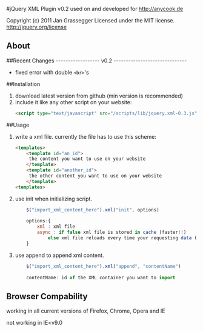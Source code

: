 #jQuery XML Plugin v0.2
used on and developed for http://anycook.de

Copyright (c) 2011 Jan Grassegger
Licensed under the MIT license.
http://jquery.org/license

## About

 
##Recent Changes
------------------ v0.2 ------------------------------
 - fixed error with double ```<br>```'s
 
 
##Installation
1. download latest version from github (min version is recommended)
2. include it like any other script on your website:
	```html
	<script type="text/javascript" src="/scripts/lib/jquery.xml-0.3.js"></script>
	```

##Usage
1. write a xml file. currently the file has to use this scheme:
	
	```html
	<templates>
		<template id="an_id">
		 the content you want to use on your website
		</template>
		<template id="another_id">
		 the other content you want to use on your website
		</template>
	<templates>
	```
	
2. use init when initializing script. 
	```javascript
		$("import_xml_content_here").xml("init", options)
		
		options:{
			xml : xml file
			async : if false xml file is stored in cache (faster!!) 
				else xml file reloads every time your requesting data (dynamically)
		}
	```
3. use append to append xml content.
	```javascript
		$("import_xml_content_here").xml("append", "contentName")
		
		contentName: id of the XML container you want to import
	```
	
	
## Browser Compability
working in all current versions of Firefox, Chrome, Opera and IE

not working in IE<v9.0

